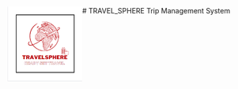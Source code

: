 <div align="center">
<img src="https://raw.githubusercontent.com/CarthikYes/Images/main/Sb201_Project_Logo.png" align="left" style="width: 30%" />
</div>  
# TRAVEL_SPHERE
Trip Management System
